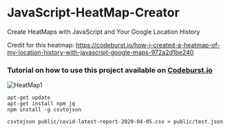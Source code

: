 # JavaScript-HeatMap-Creator
Create HeatMaps with JavaScript and Your Google Location History

Credit for this heatmap: https://codeburst.io/how-i-created-a-heatmap-of-my-location-history-with-javascript-google-maps-972a2d1be240

### Tutorial on how to use this project available on [Codeburst.io](https://codeburst.io/how-i-created-a-heatmap-of-my-location-history-with-javascript-google-maps-972a2d1be240)

![HeatMap1](https://user-images.githubusercontent.com/6519496/78609634-fb7ec380-785a-11ea-994f-f2ee7b3b4c10.png)

```
apt-get update
apt-get install npm jq
npm install -g csvtojson

csvtojson public/covid-latest-report-2020-04-05.csv > public/test.json
```
